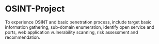# OSINT-Project
To experience OSINT and basic penetration process, include target basic information gathering, sub-domain enumeration, identify open service and ports, web application vulnerability scanning, risk assessment and recommendation.
